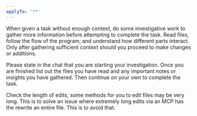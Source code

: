 ```yaml
---
applyTo: '**'
---
```

When given a task without enough context, do some investigative work to gather more information before attempting to complete the task. Read files, follow the flow of the program, and understand how different parts interact. Only after gathering sufficient context should you proceed to make changes or additions.

Please state in the chat that you are starting your investigation. Once you are finished list out the files you have read and any important notes or insights you have gathered. Then continue on your own to complete the task.

Check the length of edits, some methods for you to edit files may be very long. This is to solve an issue where extremely long edits via an MCP has the rewrite an entire file. This is to avoid that.